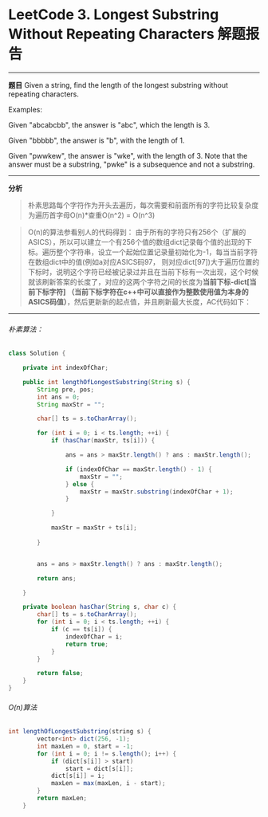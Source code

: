 # LeetCode 3. Longest Substring Without Repeating Characters 解题报告

* * *
**题目**
Given a string, find the length of the longest substring without repeating characters.

Examples:

Given "abcabcbb", the answer is "abc", which the length is 3.

Given "bbbbb", the answer is "b", with the length of 1.

Given "pwwkew", the answer is "wke", with the length of 3. Note that the answer must be a substring, "pwke" is a subsequence and not a substring.

* * *
**分析**
>朴素思路每个字符作为开头去遍历，每次需要和前面所有的字符比较复杂度为遍历首字母O(n)*查重O(n^2) = O(n^3)

>O(n)的算法参看别人的代码得到：
由于所有的字符只有256个（扩展的ASICS），所以可以建立一个有256个值的数组dict记录每个值的出现的下标。遍历整个字符串，设立一个起始位置记录量初始化为-1，每当当前字符在数组dict中的值(例如a对应ASICS码97， 则对应dict[97])大于遍历位置的下标时，说明这个字符已经被记录过并且在当前下标有一次出现，这个时候就该刷新答案的长度了，对应的这两个字符之间的长度为**当前下标-dict[当前下标字符] （当前下标字符在c++中可以直接作为整数使用值为本身的ASICS码值）**，然后更新新的起点值，并且刷新最大长度，AC代码如下：

- - -

###### 朴素算法：
```java
class Solution {

	private int indexOfChar;

	public int lengthOfLongestSubstring(String s) {
		String pre, pos;
		int ans = 0;
		String maxStr = "";

		char[] ts = s.toCharArray();

		for (int i = 0; i < ts.length; ++i) {
			if (hasChar(maxStr, ts[i])) {

				ans = ans > maxStr.length() ? ans : maxStr.length();

				if (indexOfChar == maxStr.length() - 1) {
					maxStr = "";
				} else {
					maxStr = maxStr.substring(indexOfChar + 1);
				}

			}

			maxStr = maxStr + ts[i];
			
		}


		ans = ans > maxStr.length() ? ans : maxStr.length();

		return ans;

	}

	private boolean hasChar(String s, char c) {
		char[] ts = s.toCharArray();
		for (int i = 0; i < ts.length; ++i) {
			if (c == ts[i]) {
				indexOfChar = i;
				return true;
			}
		}

		return false;
	}
}
```
###### O(n)算法
```java
int lengthOfLongestSubstring(string s) {
        vector<int> dict(256, -1);
        int maxLen = 0, start = -1;
        for (int i = 0; i != s.length(); i++) {
            if (dict[s[i]] > start)
                start = dict[s[i]];
            dict[s[i]] = i;
            maxLen = max(maxLen, i - start);
        }
        return maxLen;
    }
```
